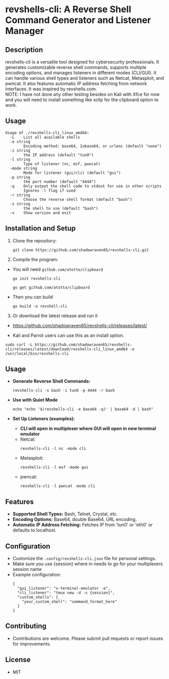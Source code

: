 # revshells-cli: A Reverse Shell Command Generator and Listener Manager

## Description
revshells-cli is a versatile tool designed for cybersecurity professionals. It generates customizable reverse shell commands, supports multiple encoding options, and manages listeners in different modes (CLI/GUI). It can handle various shell types and listeners such as Netcat, Metasploit, and pwncat. It also features automatic IP address fetching from network interfaces. It was inspired by revshells.com.  
NOTE: I have not done any other testing besides on Kali with Xfce for now and you will need to install something like xclip for the clipboard option to work. 

## Usage
```
Usage of ./revshells-cli_linux_amd64:
  -L    List all available shells
  -e string
        Encoding method: base64, 2xbase64, or urlenc (default "none")
  -i string
        the IP address (default "tun0")
  -l string
        Type of listener (nc, msf, pwncat)
  -mode string
        Mode for listener (gui/cli) (default "gui")
  -p string
        the port number (default "4444")
  -q    Only output the shell code to stdout for use in other scripts
        Ignores -l flag if used
  -r string
        Choose the reverse shell format (default "bash")
  -s string
        the shell to use (default "bash")
  -v    Show version and exit
```

## Installation and Setup
1. Clone the repository:
   ```
   git clone https://github.com/shadowraven65/revshells-cli.git
   ```

2. Compile the program:
  - You will need `github.com/atotto/clipboard` 
    ```
    go init revshells-cli  
    ```
    ```
    go get github.com/atotto/clipboard
    ```
  - Then you can build
    ```
    go build -o revshell-cli
    ```
3. Or download the latest release and run it
  - https://github.com/shadowraven65/revshells-cli/releases/latest/

  - Kali and Parrot users can use this as an install option.
  ```
  sudo curl -L https://github.com/shadowraven65/revshells-cli/releases/latest/download/revshells-cli_linux_amd64 -o /usr/local/bin/revshells-cli
  ```

## Usage
- **Generate Reverse Shell Commands:**
  ```
  revshells-cli -s bash -i tun0 -p 4444 -r bash
  ```
- **Use with Quiet Mode**
  ```
  echo "echo '$(revshells-cli -e base64 -q)' | base64 -d | bash" 
  ```

- **Set Up Listeners (examples):**
  - **CLI will open in multiplexer where GUI will open in new terminal emulator**
  - Netcat:
    ```
    revshells-cli -l nc -mode cli
    ```
  - Metasploit:
    ```
    revshells-cli -l msf -mode gui
    ```
  - pwncat:
    ```
    revshells-cli -l pwncat -mode cli
    ```

## Features
- **Supported Shell Types:** Bash, Telnet, Crystal, etc.
- **Encoding Options:** Base64, double Base64, URL encoding.
- **Automatic IP Address Fetching:** Fetches IP from 'tun0' or 'eth0' or defaults to localhost.

## Configuration
- Customize the `.config/revshells-cli.json` file for personal settings.
- Make sure you use {session} where in needs to go for your multiplexers session name
- Example configuration:
  ```
  {
    "gui_listener": "x-terminal-emulator -e",
    "cli_listener": "tmux new -d -s {session}",
    "custom_shells": {
      "your_custom_shell": "command_format_here"
    }
  }
  ```

## Contributing
- Contributions are welcome. Please submit pull requests or report issues for improvements.

## License
- MIT
